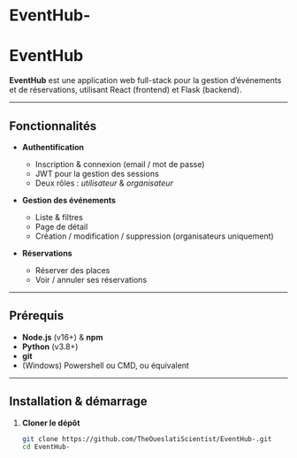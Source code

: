 # EventHub-
# EventHub

**EventHub** est une application web full-stack pour la gestion d’événements et de réservations, utilisant React (frontend) et Flask (backend).

---

##  Fonctionnalités

- **Authentification**  
  - Inscription & connexion (email / mot de passe)  
  - JWT pour la gestion des sessions  
  - Deux rôles : _utilisateur_ & _organisateur_

- **Gestion des événements**  
  - Liste & filtres  
  - Page de détail  
  - Création / modification / suppression (organisateurs uniquement)  

- **Réservations**  
  - Réserver des places  
  - Voir / annuler ses réservations  

---

##  Prérequis

- **Node.js** (v16+) & **npm**  
- **Python** (v3.8+)  
- **git**  
- (Windows) Powershell ou CMD, ou équivalent

---

##  Installation & démarrage

1. **Cloner le dépôt**  
   ```bash
   git clone https://github.com/TheOueslatiScientist/EventHub-.git
   cd EventHub-
